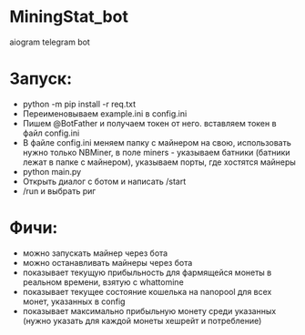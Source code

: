 # MiningStat_bot
aiogram telegram bot

# Запуск:

- python -m pip install -r req.txt
- Переименовываем example.ini в config.ini
- Пишем @BotFather и получаем токен от него. вставляем токен в файл config.ini
- В файле config.ini меняем папку с майнером на свою, использовать нужно только NBMiner, в поле miners - указываем батники (батники лежат в папке с майнером), указываем порты, где хостятся майнеры
- python main.py
- Открыть диалог с ботом и написать /start
- /run и выбрать риг

# Фичи:
- можно запускать майнер через бота
- можно останавливать майнеры через бота
- показывает текущую прибыльность для фармящейся монеты в реальном времени, взятую с whattomine
- показывает текущее состояние кошелька на nanopool для всех монет, указанных в config
- показывает максимально прибыльную монету среди указанных (нужно указать для каждой монеты хешрейт и потребление)

